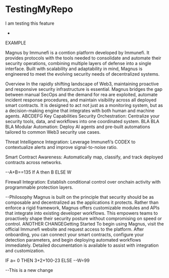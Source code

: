 # TestingMyRepo

I am testing this feature

-
EXAMPLE 

Magnus by Immunefi
 is a comtion platform developed by Immunefi. It provides protocols with the tools needed to consolidate and automate their security operations, combining multiple layers of defense into a single interface. Built with scalability and adaptability in mind, Magnus is engineered to meet the evolving security needs of decentralized systems.

Overview
In the rapidly shifting landscape of Web3, maintaining proactive and responsive security infrastructure is essential. Magnus bridges the gap between manual SecOps and the demand for rea are exploited, automate incident response procedures, and maintain visibility across all deployed smart contracts. It is designed to act not just as a monitoring system, but as a decision-making engine that integrates with both human and machine agents.
ABCDEFG
Key Capabilities
Security Orchestration: Centralize your security tools, data, and workflows into one coordinated system.
BLA BLA BLA 
Modular Automation: Deploy AI agents and pre-built automations tailored to common Web3 security use cases.

Threat Intelligence Integration: Leverage Immunefi’s CODEX to contextualize alerts and improve signal-to-noise ratio.

Smart Contract Awareness: Automatically map, classify, and track deployed contracts across networks.

--A+B==135
If A then B 
ELSE W

Firewall Integration: Establish conditional control over onchain activity with programmable protection layers.

--Philosophy
Magnus is built on the principle that security should be as composable and decentralized as the applications it protects. Rather than enforce a rigid framework, Magnus offers customizable modules and APIs that integrate into existing developer workflows. This empowers teams to proactively shape their security posture without compromising on speed or control.
ANOTHER CHANGEGetting Started
To begin using Magnus, visit the official Immunefi website and request access to the platform. After onboarding, you can connect your smart contracts, configure your detection parameters, and begin deploying automated workflows immediately. Detailed documentation is available to assist with integration and customization.


IF a= 0 THEN 3+2+100-23
ELSE
--W=99






--This is a new change
